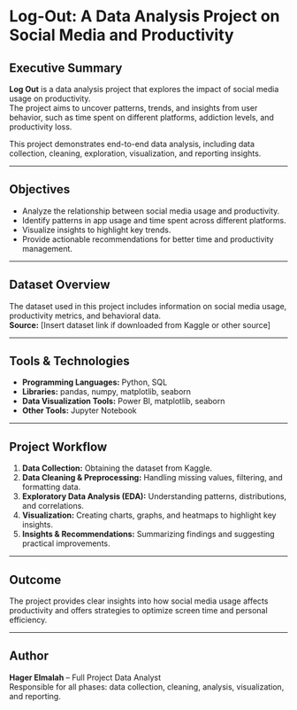 # Log-Out: A Data Analysis Project on Social Media and Productivity

##  Executive Summary
**Log Out** is a data analysis project that explores the impact of social media usage on productivity.  
The project aims to uncover patterns, trends, and insights from user behavior, such as time spent on different platforms, addiction levels, and productivity loss.

This project demonstrates end-to-end data analysis, including data collection, cleaning, exploration, visualization, and reporting insights.

---

## Objectives
- Analyze the relationship between social media usage and productivity.  
- Identify patterns in app usage and time spent across different platforms.  
- Visualize insights to highlight key trends.  
- Provide actionable recommendations for better time and productivity management.

---

## Dataset Overview
The dataset used in this project includes information on social media usage, productivity metrics, and behavioral data.  
**Source:** [Insert dataset link if downloaded from Kaggle or other source]

---

## Tools & Technologies
- **Programming Languages:** Python, SQL  
- **Libraries:** pandas, numpy, matplotlib, seaborn  
- **Data Visualization Tools:** Power BI, matplotlib, seaborn  
- **Other Tools:** Jupyter Notebook 

---

## Project Workflow
1. **Data Collection:** Obtaining the dataset from Kaggle.  
2. **Data Cleaning & Preprocessing:** Handling missing values, filtering, and formatting data.  
3. **Exploratory Data Analysis (EDA):** Understanding patterns, distributions, and correlations.  
4. **Visualization:** Creating charts, graphs, and heatmaps to highlight key insights.  
5. **Insights & Recommendations:** Summarizing findings and suggesting practical improvements.

---

## Outcome
The project provides clear insights into how social media usage affects productivity and offers strategies to optimize screen time and personal efficiency.

---

## Author
**Hager Elmalah** – Full Project Data Analyst  
Responsible for all phases: data collection, cleaning, analysis, visualization, and reporting.
